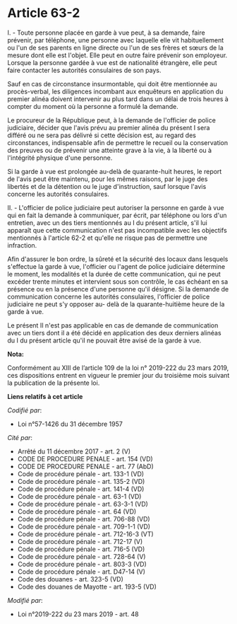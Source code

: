 # Article 63-2

I. - Toute personne placée en garde à vue peut, à sa demande, faire prévenir, par téléphone, une personne avec laquelle elle
vit habituellement ou l'un de ses parents en ligne directe ou l'un de ses frères et sœurs de la mesure dont elle est l'objet.
Elle peut en outre faire prévenir son employeur. Lorsque la personne gardée à vue est de nationalité étrangère, elle peut
faire contacter les autorités consulaires de son pays.

Sauf en cas de circonstance insurmontable, qui doit être mentionnée au procès-verbal, les diligences incombant aux enquêteurs
en application du premier alinéa doivent intervenir au plus tard dans un délai de trois heures à compter du moment où la
personne a formulé la demande.

Le procureur de la République peut, à la demande de l'officier de police judiciaire, décider que l'avis prévu au premier
alinéa du présent I sera différé ou ne sera pas délivré si cette décision est, au regard des circonstances, indispensable
afin de permettre le recueil ou la conservation des preuves ou de prévenir une atteinte grave à la vie, à la liberté ou à
l'intégrité physique d'une personne.

Si la garde à vue est prolongée au-delà de quarante-huit heures, le report de l'avis peut être maintenu, pour les mêmes
raisons, par le juge des libertés et de la détention ou le juge d'instruction, sauf lorsque l'avis concerne les autorités
consulaires.

II. - L'officier de police judiciaire peut autoriser la personne en garde à vue qui en fait la demande à communiquer, par
écrit, par téléphone ou lors d'un entretien, avec un des tiers mentionnés au I du présent article, s'il lui apparaît que
cette communication n'est pas incompatible avec les objectifs mentionnés à l'article 62-2 et qu'elle ne risque pas de
permettre une infraction.

Afin d'assurer le bon ordre, la sûreté et la sécurité des locaux dans lesquels s'effectue la garde à vue, l'officier ou
l'agent de police judiciaire détermine le moment, les modalités et la durée de cette communication, qui ne peut excéder
trente minutes et intervient sous son contrôle, le cas échéant en sa présence ou en la présence d'une personne qu'il désigne.
Si la demande de communication concerne les autorités consulaires, l'officier de police judiciaire ne peut s'y opposer au-
delà de la quarante-huitième heure de la garde à vue.

Le présent II n'est pas applicable en cas de demande de communication avec un tiers dont il a été décidé en application des
deux derniers alinéas du I du présent article qu'il ne pouvait être avisé de la garde à vue.

**Nota:**

Conformément au XIII de l’article 109 de la loi n° 2019-222 du 23 mars 2019, ces dispositions entrent en vigueur le premier
jour du troisième mois suivant la publication de la présente loi.

**Liens relatifs à cet article**

_Codifié par_:

  - Loi n°57-1426 du 31 décembre 1957

_Cité par_:

  - Arrêté du 11 décembre 2017 - art. 2 (V)
  - CODE DE PROCEDURE PENALE - art. 154 (VD)
  - CODE DE PROCEDURE PENALE - art. 77 (AbD)
  - Code de procédure pénale - art. 133-1 (VD)
  - Code de procédure pénale - art. 135-2 (VD)
  - Code de procédure pénale - art. 141-4 (VD)
  - Code de procédure pénale - art. 63-1 (VD)
  - Code de procédure pénale - art. 63-3-1 (VD)
  - Code de procédure pénale - art. 64 (VD)
  - Code de procédure pénale - art. 706-88 (VD)
  - Code de procédure pénale - art. 709-1-1 (VD)
  - Code de procédure pénale - art. 712-16-3 (VT)
  - Code de procédure pénale - art. 712-17 (V)
  - Code de procédure pénale - art. 716-5 (VD)
  - Code de procédure pénale - art. 728-64 (V)
  - Code de procédure pénale - art. 803-3 (VD)
  - Code de procédure pénale - art. D47-14 (V)
  - Code des douanes - art. 323-5 (VD)
  - Code des douanes de Mayotte - art. 193-5 (VD)

_Modifié par_:

  - Loi n°2019-222 du 23 mars 2019 - art. 48
